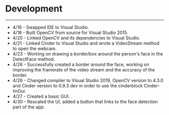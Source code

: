 # Development

---
- 4/16 - Swapped IDE to Visual Studio.
- 4/18 - Built OpenCV from source for Visual Studio 2015.
- 4/20 - Linked OpenCV and its dependencies to Visual Studio.
- 4/21 - Linked Cinder to Visual Studio and wrote a VideoStream method to open the webcam.
- 4/23 - Working on drawing a border/box around the person's face in the DetectFace method.
- 4/26 - Successfully created a border around the face, working on improving the framerate of the video stream and the accuracy of the border.
- 4/26 - Changed compiler to Visual Studio 2019, OpenCV version to 4.3.0 and Cinder version to 0.9.3 dev in order to use the cinderblock Cinder-ImGui.
- 4/27 - Created a basic GUI.
- 4/30 - Rescaled the UI, added a button that links to the face detection part of the app.